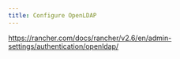 ```yaml
---
title: Configure OpenLDAP
---
```


https://rancher.com/docs/rancher/v2.6/en/admin-settings/authentication/openldap/